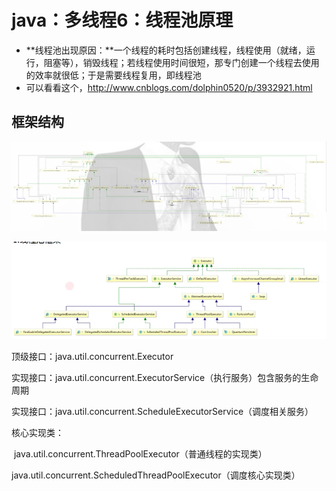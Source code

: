# java：多线程6：线程池原理

* **线程池出现原因：**一个线程的耗时包括创建线程，线程使用（就绪，运行，阻塞等），销毁线程；若线程使用时间很短，那专门创建一个线程去使用的效率就很低；于是需要线程复用，即线程池
* 可以看看这个，http://www.cnblogs.com/dolphin0520/p/3932921.html



## 框架结构

![avatar](图片引用\Snipaste_2020-06-20_10-46-44.png)

![avatar](图片引用\Snipaste_2020-06-20_10-58-35.png)

顶级接口：java.util.concurrent.Executor

实现接口：java.util.concurrent.ExecutorService（执行服务）包含服务的生命周期

实现接口：java.util.concurrent.ScheduleExecutorService（调度相关服务）

核心实现类：

​	java.util.concurrent.ThreadPoolExecutor（普通线程的实现类）

​	java.util.concurrent.ScheduledThreadPoolExecutor（调度核心实现类）